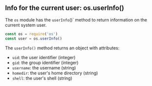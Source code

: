 ## Info for the current user: os.userInfo()
The `os` module has the `userInfo`()` method to return information on the current system user.

```javascript
const os = require('os')
const user = os.userInfo()
```

The `userInfo()` method returns an object with attributes:

- `uid`: the user identifier (integer)
- `gid`: the group identifier (integer)
- `username`: the username (string)
- `homedir`: the user's home directory (string)
- `shell`: the user's shell (string)
